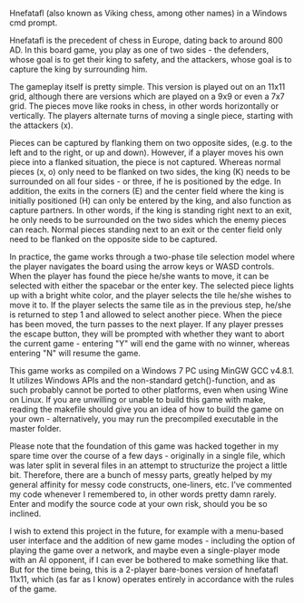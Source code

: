 Hnefatafl (also known as Viking chess, among other names) in a Windows cmd prompt.

Hnefatafl is the precedent of chess in Europe, dating back to around 800 AD. In this board game, you play as one of two sides - the defenders, whose goal is to get their king to safety, and the attackers, whose goal is to capture the king by surrounding him.

The gameplay itself is pretty simple. This version is played out on an 11x11 grid, although there are versions which are played on a 9x9 or even a 7x7 grid. The pieces move like rooks in chess, in other words horizontally or vertically. The players alternate turns of moving a single piece, starting with the attackers (x).

Pieces can be captured by flanking them on two opposite sides, (e.g. to the left and to the right, or up and down). However, if a player moves his own piece into a flanked situation, the piece is not captured. Whereas normal pieces (x, o) only need to be flanked on two sides, the king (K) needs to be surrounded on all four sides - or three, if he is positioned by the edge. In addition, the exits in the corners (E) and the center field where the king is initially positioned (H) can only be entered by the king, and also function as capture partners. In other words, if the king is standing right next to an exit, he only needs to be surrounded on the two sides which the enemy pieces can reach. Normal pieces standing next to an exit or the center field only need to be flanked on the opposite side to be captured.

In practice, the game works through a two-phase tile selection model where the player navigates the board using the arrow keys or WASD controls. When the player has found the piece he/she wants to move, it can be selected with either the spacebar or the enter key. The selected piece lights up with a bright white color, and the player selects the tile he/she wishes to move it to. If the player selects the same tile as in the previous step, he/she is returned to step 1 and allowed to select another piece. When the piece has been moved, the turn passes to the next player. If any player presses the escape button, they will be prompted with whether they want to abort the current game - entering "Y" will end the game with no winner, whereas entering "N" will resume the game.

This game works as compiled on a Windows 7 PC using MinGW GCC v4.8.1. It utilizes Windows APIs and the non-standard getch()-function, and as such probably cannot be ported to other platforms, even when using Wine on Linux. If you are unwilling or unable to build this game with make, reading the makefile should give you an idea of how to build the game on your own - alternatively, you may run the precompiled executable in the master folder.

Please note that the foundation of this game was hacked together in my spare time over the course of a few days - originally in a single file, which was later split in several files in an attempt to structurize the project a little bit. Therefore, there are a bunch of messy parts, greatly helped by my general affinity for messy code constructs, one-liners, etc. I've commented my code whenever I remembered to, in other words pretty damn rarely. Enter and modify the source code at your own risk, should you be so inclined.

I wish to extend this project in the future, for example with a menu-based user interface and the addition of new game modes - including the option of playing the game over a network, and maybe even a single-player mode with an AI opponent, if I can ever be bothered to make something like that. But for the time being, this is a 2-player bare-bones version of hnefatafl 11x11, which (as far as I know) operates entirely in accordance with the rules of the game.
